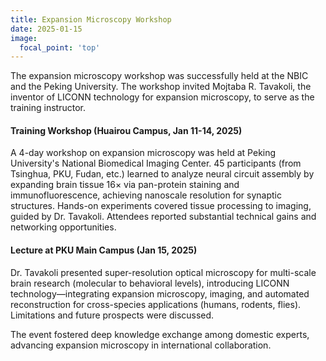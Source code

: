 ```yaml
---
title: Expansion Microscopy Workshop
date: 2025-01-15
image:
  focal_point: 'top'
---
```


The expansion microscopy workshop was successfully held at the NBIC and the Peking University. The workshop invited Mojtaba R. Tavakoli, the inventor of LICONN technology for expansion microscopy, to serve as the training instructor.

<!--more-->

#### Training Workshop (Huairou Campus, Jan 11-14, 2025)
A 4-day workshop on expansion microscopy was held at Peking University's National Biomedical Imaging Center. 45 participants (from Tsinghua, PKU, Fudan, etc.) learned to analyze neural circuit assembly by expanding brain tissue 16× via pan-protein staining and immunofluorescence, achieving nanoscale resolution for synaptic structures. Hands-on experiments covered tissue processing to imaging, guided by Dr. Tavakoli. Attendees reported substantial technical gains and networking opportunities.

#### Lecture at PKU Main Campus (Jan 15, 2025)
Dr. Tavakoli presented super-resolution optical microscopy for multi-scale brain research (molecular to behavioral levels), introducing LICONN technology—integrating expansion microscopy, imaging, and automated reconstruction for cross-species applications (humans, rodents, flies). Limitations and future prospects were discussed.


The event fostered deep knowledge exchange among domestic experts, advancing expansion microscopy in international collaboration.